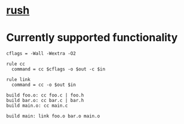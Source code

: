 # [rush](https://github.com/rakivo/rush/tree/master)

# Currently supported functionality
```ninja
cflags = -Wall -Wextra -O2

rule cc
  command = cc $cflags -o $out -c $in

rule link
  command = cc -o $out $in

build foo.o: cc foo.c | foo.h
build bar.o: cc bar.c | bar.h
build main.o: cc main.c

build main: link foo.o bar.o main.o
```
